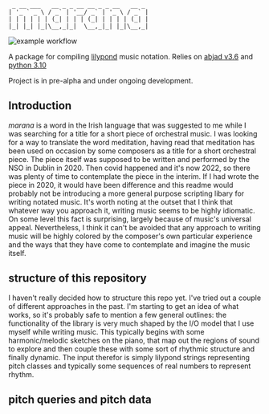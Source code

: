 ```
 _ __ ___   __ _ _ __ __ _ _ __   __ _ 
| '_ ` _ \ / _` | '__/ _` | '_ \ / _` |
| | | | | | (_| | | | (_| | | | | (_| |
|_| |_| |_|\__,_|_|  \__,_|_| |_|\__,_|

```
![example workflow](https://github.com/adammccartney/marana/actions/workflows/main.yml/badge.svg)

A package for compiling [lilypond](https://lilypond.org) music notation. Relies
on [abjad v3.6](https://abjad.github.io) and [python 3.10](https://www.python.org/downloads/release/python-3100/)

Project is in pre-alpha and under ongoing development.


## Introduction

*marana* is a word in the Irish language that was suggested to me while I was
searching for a title for a short piece of orchestral music. I was looking for
a way to translate the word meditation, having read that meditation has been
used on occasion by some composers as a title for a short orchestral piece. The
piece itself was supposed to be written and performed by the NSO in Dublin in
2020. Then covid happened and it's now 2022, so there was plenty of time to
contemplate the piece in the interim. If I had wrote the piece in 2020, it
would have been difference and this readme would probably not be introducing a
more general purpose scripting libary for writing notated music. It's worth
noting at the outset that I think that whatever way you approach it, writing
music seems to be highly idiomatic. On some level this fact is surprising,
largely because of music's universal appeal. Nevertheless, I think it can't be
avoided that any approach to writing music will be highly colored by the
composer's own particular experience and the ways that they have come to
contemplate and imagine the music itself.  

## structure of this repository

I haven't really decided how to structure this repo yet. I've tried out a
couple of different approaches in the past. I'm starting to get an idea of what
works, so it's probably safe to mention a few general outlines: the functionality 
of the library is very much shaped by the I/O model that I use myself while writing 
music. This typically begins with some harmonic/melodic sketches on the piano, that 
map out the regions of sound to explore and then couple these with some sort of
rhythmic structure and finally dynamic. The input therefor is simply lilypond
strings representing pitch classes and typically some sequences of real numbers to
represent rhythm.

## pitch queries and pitch data

